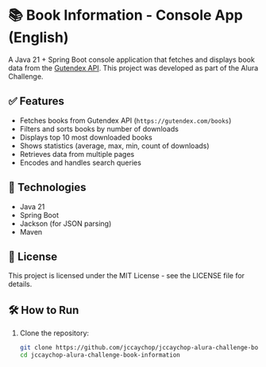 # 📚 Book Information - Console App (English)

A Java 21 + Spring Boot console application that fetches and displays book data from
the [Gutendex API](https://gutendex.com/). This project was developed as part of the Alura Challenge.

## ✅ Features

- Fetches books from Gutendex API (`https://gutendex.com/books`)
- Filters and sorts books by number of downloads
- Displays top 10 most downloaded books
- Shows statistics (average, max, min, count of downloads)
- Retrieves data from multiple pages
- Encodes and handles search queries

## 🚀 Technologies

- Java 21
- Spring Boot
- Jackson (for JSON parsing)
- Maven

## 📄 License

This project is licensed under the MIT License - see the LICENSE file for details.

## 🛠️ How to Run

1. Clone the repository:

   ```bash
   git clone https://github.com/jccaychop/jccaychop-alura-challenge-book-information
   cd jccaychop-alura-challenge-book-information
